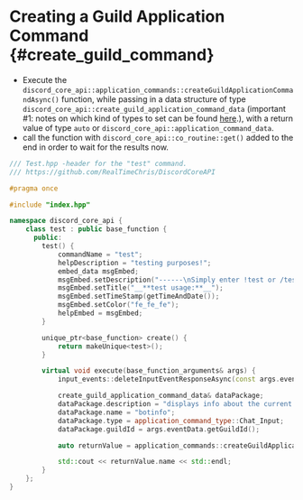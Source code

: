 Creating a Guild Application Command {#create_guild_command}
============
- Execute the `discord_core_api::application_commands::createGuildApplicationCommandAsync()` function, while passing in a data structure of type `discord_core_api::create_guild_application_command_data` (important #1: notes on which kind of types to set can be found [here](https://discord.com/developers/docs/interactions/application-commands#subcommands-and-subcommand-groups).), with a return value of type `auto` or `discord_core_api::application_command_data`.
- call the function with `discord_core_api::co_routine::get()` added to the end in order to wait for the results now.

```cpp
/// Test.hpp -header for the "test" command.
/// https://github.com/RealTimeChris/DiscordCoreAPI

#pragma once

#include "index.hpp"

namespace discord_core_api {
	class test : public base_function {
	  public:
		test() {
			commandName = "test";
			helpDescription = "testing purposes!";
			embed_data msgEmbed;
			msgEmbed.setDescription("------\nSimply enter !test or /test!\n------");
			msgEmbed.setTitle("__**test usage:**__");
			msgEmbed.setTimeStamp(getTimeAndDate());
			msgEmbed.setColor("fe_fe_fe");
			helpEmbed = msgEmbed;
		}

		unique_ptr<base_function> create() {
			return makeUnique<test>();
		}

		virtual void execute(base_function_arguments& args) {
			input_events::deleteInputEventResponseAsync(const args.eventData).get();

			create_guild_application_command_data& dataPackage;
			dataPackage.description = "displays info about the current bot.";
			dataPackage.name = "botinfo";
			dataPackage.type = application_command_type::Chat_Input;
			dataPackage.guildId = args.eventData.getGuildId();

			auto returnValue = application_commands::createGuildApplicationCommandAsync(const dataPackage).get();

			std::cout << returnValue.name << std::endl;
		}
	};
}
```
